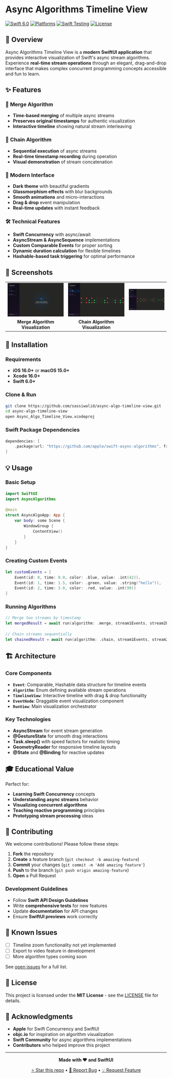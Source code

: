 # Async Algorithms Timeline View

<div>

[![Swift 6.0](https://img.shields.io/badge/Swift-6.0-orange.svg)](https://swift.org)
[![Platforms](https://img.shields.io/badge/Platforms-iOS%2017%2B%20|%20macOS%2014%2B-lightgrey.svg)](https://developer.apple.com)
[![Swift Testing](https://img.shields.io/badge/Testing-Swift%20Testing-blue.svg)](https://github.com/apple/swift-testing)
[![License](https://img.shields.io/badge/License-MIT-green.svg)](LICENSE)

</div>

## 🎯 Overview

Async Algorithms Timeline View is a **modern SwiftUI application** that provides interactive visualization of Swift's async stream algorithms. Experience **real-time stream operations** through an elegant, drag-and-drop interface that makes complex concurrent programming concepts accessible and fun to learn.

## ✨ Features

### 🔀 **Merge Algorithm**
- **Time-based merging** of multiple async streams
- **Preserves original timestamps** for authentic visualization
- **Interactive timeline** showing natural stream interleaving

### 🔗 **Chain Algorithm** 
- **Sequential execution** of async streams
- **Real-time timestamp recording** during operation
- **Visual demonstration** of stream concatenation

### 🎨 **Modern Interface**
- **Dark theme** with beautiful gradients
- **Glassmorphism effects** with blur backgrounds
- **Smooth animations** and micro-interactions
- **Drag & drop** event manipulation
- **Real-time updates** with instant feedback

### 🛠 **Technical Features**
- **Swift Concurrency** with async/await
- **AsyncStream & AsyncSequence** implementations
- **Custom Comparable Events** for proper sorting
- **Dynamic duration calculation** for flexible timelines
- **Hashable-based task triggering** for optimal performance

## 📱 Screenshots

<div align="center">
<table>
<tr>
<td><img src="screenshots/welcome.png" width="400" alt="Welcome Algorithm Demo"/></td>
<td><img src="screenshots/merge-demo.png" width="400" alt="Merge Algorithm Demo"/></td>
<td><img src="screenshots/chain-demo.png" width="400" alt="Chain Algorithm Demo"/></td>
</tr>
<tr>
<td align="center"><b>Merge Algorithm Visualization</b></td>
<td align="center"><b>Chain Algorithm Visualization</b></td>
</tr>
</table>
</div>

## 🚀 Installation

### Requirements
- **iOS 16.0+** or **macOS 15.0+**
- **Xcode 16.0+**
- **Swift 6.0+**

### Clone & Run
```bash
git clone https://github.com/sassiwalid/async-algo-timeline-view.git
cd async-algo-timeline-view
open Async_Algo_Timeline_View.xcodeproj
```

### Swift Package Dependencies
```swift
dependencies: [
    .package(url: "https://github.com/apple/swift-async-algorithms", from: "1.0.4")
]
```

## 💡 Usage

### Basic Setup
```swift
import SwiftUI
import AsyncAlgorithms

@main
struct AsyncAlgoApp: App {
    var body: some Scene {
        WindowGroup {
            ContentView()
        }
    }
}
```

### Creating Custom Events
```swift
let customEvents = [
    Event(id: 0, time: 0.0, color: .blue, value: .int(42)),
    Event(id: 1, time: 1.5, color: .green, value: .string("hello")),
    Event(id: 2, time: 3.0, color: .red, value: .int(99))
]
```

### Running Algorithms
```swift
// Merge two streams by timestamp
let mergedResult = await run(algorithm: .merge, stream1Events, stream2Events)

// Chain streams sequentially  
let chainedResult = await run(algorithm: .chain, stream1Events, stream2Events)
```

## 🏗 Architecture

### Core Components
- **`Event`**: Comparable, Hashable data structure for timeline events
- **`Algorithm`**: Enum defining available stream operations
- **`TimelineView`**: Interactive timeline with drag & drop functionality
- **`EventNode`**: Draggable event visualization component
- **`RunView`**: Main visualization orchestrator

### Key Technologies
- **AsyncStream** for event stream generation
- **@GestureState** for smooth drag interactions
- **Task.sleep()** with speed factors for realistic timing
- **GeometryReader** for responsive timeline layouts
- **@State** and **@Binding** for reactive updates

## 🎓 Educational Value

Perfect for:
- **Learning Swift Concurrency** concepts
- **Understanding async streams** behavior
- **Visualizing concurrent algorithms** 
- **Teaching reactive programming** principles
- **Prototyping stream processing** ideas

## 🤝 Contributing

We welcome contributions! Please follow these steps:

1. **Fork** the repository
2. **Create** a feature branch (`git checkout -b amazing-feature`)
3. **Commit** your changes (`git commit -m 'Add amazing feature'`)
4. **Push** to the branch (`git push origin amazing-feature`)
5. **Open** a Pull Request

### Development Guidelines
- Follow **Swift API Design Guidelines**
- Write **comprehensive tests** for new features
- Update **documentation** for API changes
- Ensure **SwiftUI previews** work correctly

## 🐛 Known Issues

- [ ] Timeline zoom functionality not yet implemented
- [ ] Export to video feature in development
- [ ] More algorithm types coming soon

See [open issues](https://github.com/sassiwalid/Async_Algo_TimeLineView/issues) for a full list.

## 📄 License

This project is licensed under the **MIT License** - see the [LICENSE](LICENSE) file for details.

## 🙏 Acknowledgments

- **Apple** for Swift Concurrency and SwiftUI
- **objc.io** for inspiration on algorithm visualization
- **Swift Community** for async algorithms implementations
- **Contributors** who helped improve this project

---

<div align="center">

**Made with ❤️ and SwiftUI**

[⭐ Star this repo](https://github.com/sassiwalid/Async_Algo_TimeLineView) • [🐛 Report Bug](https://github.com/sassiwalid/Async_Algo_TimeLineView/issues) • [💡 Request Feature](https://github.com/sassiwalid/Async_Algo_TimeLineView/issues)

</div>
